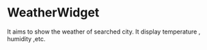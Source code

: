 # WeatherWidget
It aims to show the weather of searched city. It display temperature , humidity ,etc.
